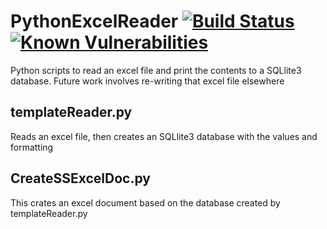 # PythonExcelReader [![Build Status](https://travis-ci.org/adamrees89/PythonExcelReader.svg?branch=master)](https://travis-ci.org/adamrees89/PythonExcelReader) [![Known Vulnerabilities](https://snyk.io/test/github/adamrees89/PythonExcelReader/badge.svg?targetFile=requirements.txt)](https://snyk.io/test/github/adamrees89/PythonExcelReader?targetFile=requirements.txt)
Python scripts to read an excel file and print the contents to a SQLlite3 database.  Future work involves re-writing that excel file elsewhere

## templateReader.py

Reads an excel file, then creates an SQLlite3 database with the values and formatting

## CreateSSExcelDoc.py

This crates an excel document based on the database created by templateReader.py
